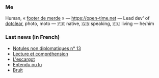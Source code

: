 ### Me

Human, « [footer de merde](https://open-time.net/post/2013/07/17/La-veritable-histoire-du-Footer-de-merde-) » — https://open-time.net — Lead dev' of [dotclear](https://git.dotclear.org/dev/dotclear), photo, moto — 🇫🇷 native, 🇬🇧 speaking, 🇪🇺 living — he/him

### Last news (in French)

<!-- BLOG-POST-LIST:START -->
- [Notules non diplomatiques n° 13](https://open-time.net/post/2022/06/20/Notules-non-diplomatiques-n-13)
- [Lecture et compréhension](https://open-time.net/post/2022/06/19/Lecture-et-comprehension)
- [L&#39;escargot](https://open-time.net/post/2022/06/18/L-escargot)
- [Entendu ou lu](https://open-time.net/post/2022/06/17/Entendu-ou-lu)
- [Bruit](https://open-time.net/post/2022/06/16/Bruit)
<!-- BLOG-POST-LIST:END -->
